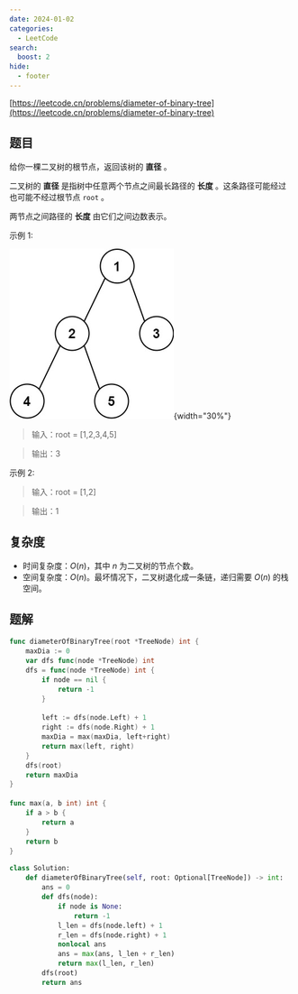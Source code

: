 ```yaml
---
date: 2024-01-02
categories:
  - LeetCode
search:
  boost: 2
hide:
  - footer
---
```


[https://leetcode.cn/problems/diameter-of-binary-tree](https://leetcode.cn/problems/diameter-of-binary-tree)

## 题目

给你一棵二叉树的根节点，返回该树的 **直径** 。

二叉树的 **直径** 是指树中任意两个节点之间最长路径的 **长度** 。这条路径可能经过也可能不经过根节点 `root` 。

两节点之间路径的 **长度** 由它们之间边数表示。

示例 1:

![](../assets/img/leetcode/543.jpeg){width="30%"}

> 输入：root = [1,2,3,4,5]

> 输出：3

示例 2:

> 输入：root = [1,2]

> 输出：1

## 复杂度

- 时间复杂度：$O(n)$，其中 $n$ 为二叉树的节点个数。
- 空间复杂度：$O(n)$。最坏情况下，二叉树退化成一条链，递归需要 $O(n)$ 的栈空间。

## 题解

```go title="Go"
func diameterOfBinaryTree(root *TreeNode) int {
    maxDia := 0
    var dfs func(node *TreeNode) int
    dfs = func(node *TreeNode) int {
        if node == nil {
            return -1
        }

        left := dfs(node.Left) + 1
        right := dfs(node.Right) + 1
        maxDia = max(maxDia, left+right)
        return max(left, right)
    }
    dfs(root)
    return maxDia
}

func max(a, b int) int {
    if a > b {
        return a
    }
    return b
}
```

```python title="Python"
class Solution:
    def diameterOfBinaryTree(self, root: Optional[TreeNode]) -> int:
        ans = 0
        def dfs(node):
            if node is None:
                return -1
            l_len = dfs(node.left) + 1
            r_len = dfs(node.right) + 1
            nonlocal ans
            ans = max(ans, l_len + r_len)
            return max(l_len, r_len)
        dfs(root)
        return ans

```
